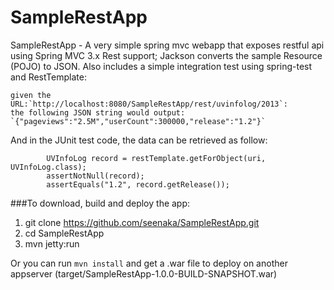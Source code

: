 SampleRestApp
=============

SampleRestApp - A very simple spring mvc webapp that exposes restful api using Spring MVC 3.x Rest support; Jackson converts the sample Resource (POJO) to JSON. 
Also includes a simple integration test using spring-test and RestTemplate:

	given the URL:`http://localhost:8080/SampleRestApp/rest/uvinfolog/2013`:
	the following JSON string would output: `{"pageviews":"2.5M","userCount":300000,"release":"1.2"}`
	
And in the JUnit test code, the data can be retrieved as follow:
```
		UVInfoLog record = restTemplate.getForObject(uri, UVInfoLog.class);
		assertNotNull(record);
		assertEquals("1.2", record.getRelease());
```
	
###To download, build and deploy the app:

1. git clone https://github.com/seenaka/SampleRestApp.git
2. cd SampleRestApp
3. mvn jetty:run

Or you can run `mvn install` and get a .war file to deploy on another appserver (target/SampleRestApp-1.0.0-BUILD-SNAPSHOT.war)





